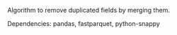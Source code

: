 Algorithm to remove duplicated fields by merging them.

Dependencies:
pandas,
fastparquet,
python-snappy
